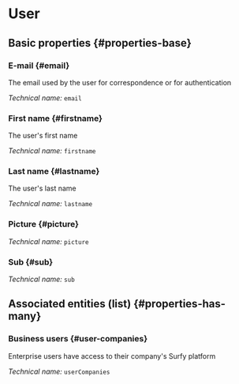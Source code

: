 # User
<!--- THIS FILE IS GENERATED PLEASE DO NOT EDIT IT DIRECTLY --->



<OH code="user"/>


## Basic properties {#properties-base}

### E-mail {#email}

The email used by the user for correspondence or for authentication

*Technical name:* ```email```
<PH code="user:email"/>

### First name {#firstname}

The user's first name

*Technical name:* ```firstname```
<PH code="user:firstname"/>

### Last name {#lastname}

The user's last name

*Technical name:* ```lastname```
<PH code="user:lastname"/>

### Picture {#picture}



*Technical name:* ```picture```
<PH code="user:picture"/>

### Sub {#sub}



*Technical name:* ```sub```
<PH code="user:sub"/>




## Associated entities (list) {#properties-has-many}

### Business users {#user-companies}

Enterprise users have access to their company's Surfy platform

*Technical name:* ```userCompanies```
<PH code="user:userCompanies"/>




